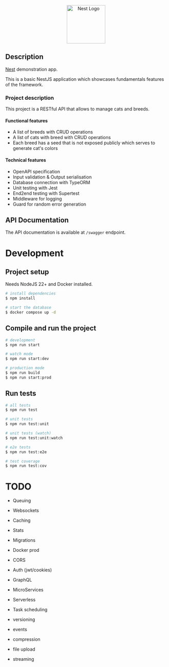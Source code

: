 <p align="center">
  <a href="http://nestjs.com/" target="blank"><img src="https://nestjs.com/img/logo-small.svg" width="120" alt="Nest Logo" /></a>
</p>

## Description

[Nest](https://github.com/nestjs/nest) demonstration app.

This is a basic NestJS application which showcases fundamentals features of the framework.

### Project description

This project is a RESTful API that allows to manage cats and breeds.

#### Functional features

- A list of breeds with CRUD operations
- A list of cats with breed with CRUD operations
- Each breed has a seed that is not exposed publicly which serves to generate cat's colors

#### Technical features

- OpenAPI specification
- Input validation & Output serialisation
- Database connection with TypeORM
- Unit testing with Jest
- End2end testing with Supertest
- Middleware for logging
- Guard for random error generation

## API Documentation

The API documentation is available at `/swagger` endpoint.

# Development

## Project setup

Needs NodeJS 22+ and Docker installed.

```bash
# install dependencies
$ npm install

# start the database
$ docker compose up -d
```

## Compile and run the project

```bash
# development
$ npm run start

# watch mode
$ npm run start:dev

# production mode
$ npm run build
$ npm run start:prod
```

## Run tests

```bash
# all tests
$ npm run test

# unit tests
$ npm run test:unit

# unit tests (watch)
$ npm run test:unit:watch

# e2e tests
$ npm run test:e2e

# test coverage
$ npm run test:cov
```

# TODO

- Queuing
- Websockets
- Caching
- Stats
- Migrations
- Docker prod
- CORS
- Auth (jwt/cookies)
- GraphQL
- MicroServices
- Serverless

- Task scheduling
- versioning
- events
- compression
- file upload
- streaming
